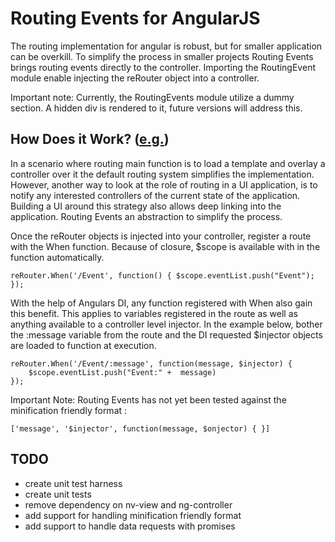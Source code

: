 Routing Events for AngularJS
================

The routing implementation for angular is robust, but for smaller application can be overkill.  To simplify the process in smaller projects Routing Events brings routing events directly to the controller.  Importing the RoutingEvent module enable injecting the reRouter object into a controller.

Important note: Currently, the RoutingEvents module utilize a dummy <ng-view></ng-view> section. A hidden div is rendered to it, future versions will address this.

How Does it Work? ([e.g.](https://github.com/SergeiGolos/Angular/blob/master/RoutingEvents/sample.html))
-----------------

In a scenario where routing main function is to load a template and overlay a controller over it the default routing system simplifies the implementation.  However, another way to look at the role of routing in a UI application, is to notify any interested controllers of the current state of the application.  Building a UI around this strategy also allows deep linking into the application. Routing Events an abstraction to simplify the process. 

Once the reRouter objects is injected into your controller, register a route with the When function.  Because of closure, $scope is available with in the function automatically.

	reRouter.When('/Event', function() { $scope.eventList.push("Event"); });

With the help of Angulars DI, any function registered with When also gain this benefit.  This applies to variables registered in the route as well as anything available to a controller level injector.  In the example below, bother the :message variable from the route and the DI requested $injector objects are loaded to function at execution.

	reRouter.When('/Event/:message', function(message, $injector) { 
		$scope.eventList.push("Event:" +  message)
	});

Important Note: Routing Events has not yet been tested against the minification friendly format :

	['message', '$injector', function(message, $onjector) { }]


TODO
------
* create unit test harness
* create unit tests 
* remove dependency on nv-view and ng-controller
* add support for handling minification friendly format
* add support to handle data requests with promises
